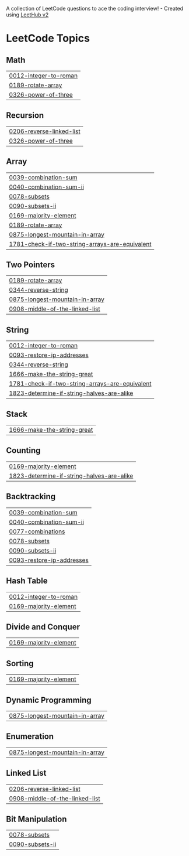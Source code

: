 A collection of LeetCode questions to ace the coding interview! - Created using [LeetHub v2](https://github.com/arunbhardwaj/LeetHub-2.0)
<!---LeetCode Topics Start-->
# LeetCode Topics
## Math
|  |
| ------- |
| [0012-integer-to-roman](https://github.com/KumariAnjali40/LeetCodeDSA/tree/master/0012-integer-to-roman) |
| [0189-rotate-array](https://github.com/KumariAnjali40/LeetCodeDSA/tree/master/0189-rotate-array) |
| [0326-power-of-three](https://github.com/KumariAnjali40/LeetCodeDSA/tree/master/0326-power-of-three) |
## Recursion
|  |
| ------- |
| [0206-reverse-linked-list](https://github.com/KumariAnjali40/LeetCodeDSA/tree/master/0206-reverse-linked-list) |
| [0326-power-of-three](https://github.com/KumariAnjali40/LeetCodeDSA/tree/master/0326-power-of-three) |
## Array
|  |
| ------- |
| [0039-combination-sum](https://github.com/KumariAnjali40/LeetCodeDSA/tree/master/0039-combination-sum) |
| [0040-combination-sum-ii](https://github.com/KumariAnjali40/LeetCodeDSA/tree/master/0040-combination-sum-ii) |
| [0078-subsets](https://github.com/KumariAnjali40/LeetCodeDSA/tree/master/0078-subsets) |
| [0090-subsets-ii](https://github.com/KumariAnjali40/LeetCodeDSA/tree/master/0090-subsets-ii) |
| [0169-majority-element](https://github.com/KumariAnjali40/LeetCodeDSA/tree/master/0169-majority-element) |
| [0189-rotate-array](https://github.com/KumariAnjali40/LeetCodeDSA/tree/master/0189-rotate-array) |
| [0875-longest-mountain-in-array](https://github.com/KumariAnjali40/LeetCodeDSA/tree/master/0875-longest-mountain-in-array) |
| [1781-check-if-two-string-arrays-are-equivalent](https://github.com/KumariAnjali40/LeetCodeDSA/tree/master/1781-check-if-two-string-arrays-are-equivalent) |
## Two Pointers
|  |
| ------- |
| [0189-rotate-array](https://github.com/KumariAnjali40/LeetCodeDSA/tree/master/0189-rotate-array) |
| [0344-reverse-string](https://github.com/KumariAnjali40/LeetCodeDSA/tree/master/0344-reverse-string) |
| [0875-longest-mountain-in-array](https://github.com/KumariAnjali40/LeetCodeDSA/tree/master/0875-longest-mountain-in-array) |
| [0908-middle-of-the-linked-list](https://github.com/KumariAnjali40/LeetCodeDSA/tree/master/0908-middle-of-the-linked-list) |
## String
|  |
| ------- |
| [0012-integer-to-roman](https://github.com/KumariAnjali40/LeetCodeDSA/tree/master/0012-integer-to-roman) |
| [0093-restore-ip-addresses](https://github.com/KumariAnjali40/LeetCodeDSA/tree/master/0093-restore-ip-addresses) |
| [0344-reverse-string](https://github.com/KumariAnjali40/LeetCodeDSA/tree/master/0344-reverse-string) |
| [1666-make-the-string-great](https://github.com/KumariAnjali40/LeetCodeDSA/tree/master/1666-make-the-string-great) |
| [1781-check-if-two-string-arrays-are-equivalent](https://github.com/KumariAnjali40/LeetCodeDSA/tree/master/1781-check-if-two-string-arrays-are-equivalent) |
| [1823-determine-if-string-halves-are-alike](https://github.com/KumariAnjali40/LeetCodeDSA/tree/master/1823-determine-if-string-halves-are-alike) |
## Stack
|  |
| ------- |
| [1666-make-the-string-great](https://github.com/KumariAnjali40/LeetCodeDSA/tree/master/1666-make-the-string-great) |
## Counting
|  |
| ------- |
| [0169-majority-element](https://github.com/KumariAnjali40/LeetCodeDSA/tree/master/0169-majority-element) |
| [1823-determine-if-string-halves-are-alike](https://github.com/KumariAnjali40/LeetCodeDSA/tree/master/1823-determine-if-string-halves-are-alike) |
## Backtracking
|  |
| ------- |
| [0039-combination-sum](https://github.com/KumariAnjali40/LeetCodeDSA/tree/master/0039-combination-sum) |
| [0040-combination-sum-ii](https://github.com/KumariAnjali40/LeetCodeDSA/tree/master/0040-combination-sum-ii) |
| [0077-combinations](https://github.com/KumariAnjali40/LeetCodeDSA/tree/master/0077-combinations) |
| [0078-subsets](https://github.com/KumariAnjali40/LeetCodeDSA/tree/master/0078-subsets) |
| [0090-subsets-ii](https://github.com/KumariAnjali40/LeetCodeDSA/tree/master/0090-subsets-ii) |
| [0093-restore-ip-addresses](https://github.com/KumariAnjali40/LeetCodeDSA/tree/master/0093-restore-ip-addresses) |
## Hash Table
|  |
| ------- |
| [0012-integer-to-roman](https://github.com/KumariAnjali40/LeetCodeDSA/tree/master/0012-integer-to-roman) |
| [0169-majority-element](https://github.com/KumariAnjali40/LeetCodeDSA/tree/master/0169-majority-element) |
## Divide and Conquer
|  |
| ------- |
| [0169-majority-element](https://github.com/KumariAnjali40/LeetCodeDSA/tree/master/0169-majority-element) |
## Sorting
|  |
| ------- |
| [0169-majority-element](https://github.com/KumariAnjali40/LeetCodeDSA/tree/master/0169-majority-element) |
## Dynamic Programming
|  |
| ------- |
| [0875-longest-mountain-in-array](https://github.com/KumariAnjali40/LeetCodeDSA/tree/master/0875-longest-mountain-in-array) |
## Enumeration
|  |
| ------- |
| [0875-longest-mountain-in-array](https://github.com/KumariAnjali40/LeetCodeDSA/tree/master/0875-longest-mountain-in-array) |
## Linked List
|  |
| ------- |
| [0206-reverse-linked-list](https://github.com/KumariAnjali40/LeetCodeDSA/tree/master/0206-reverse-linked-list) |
| [0908-middle-of-the-linked-list](https://github.com/KumariAnjali40/LeetCodeDSA/tree/master/0908-middle-of-the-linked-list) |
## Bit Manipulation
|  |
| ------- |
| [0078-subsets](https://github.com/KumariAnjali40/LeetCodeDSA/tree/master/0078-subsets) |
| [0090-subsets-ii](https://github.com/KumariAnjali40/LeetCodeDSA/tree/master/0090-subsets-ii) |
<!---LeetCode Topics End-->